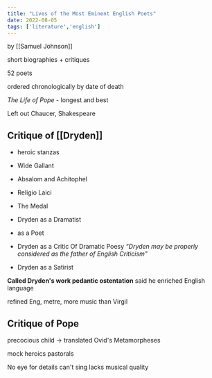 ```yaml
---
title: "Lives of the Most Eminent English Poets"
date: 2022-08-05
tags: ['literature','english']
---
```

by  [[Samuel Johnson]]

short biographies + critiques 

52 poets

ordered chronologically by date of death

_The Life of Pope_ - longest and best

Left out Chaucer, Shakespeare



## Critique of [[Dryden]]

- heroic stanzas 
- Wide Gallant 
- Absalom and Achitophel
- Religio Laici

- The Medal 

- Dryden as a Dramatist 
- as a Poet
- Dryden as a Critic 
Of Dramatic Poesy 
*“Dryden may be properly considered as the father of English Criticism"*

- Dryden as a Satirist

**Called Dryden's work pedantic ostentation** 
said he enriched English language 

refined Eng, metre, more music than Virgil 

## Critique of Pope
precocious child -> translated Ovid's Metamorpheses

mock heroics
pastorals


No eye for details 
can't sing 
lacks musical quality 


